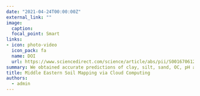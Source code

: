 ```yaml
---
date: "2021-04-24T00:00:00Z"
external_link: ""
image:
  caption: 
  focal_point: Smart
links:
- icon: photo-video
  icon_pack: fa
  name: DOI
  url: https://www.sciencedirect.com/science/article/abs/pii/S0016706120326458?via%3Dihub
summary: We obtained accurate predictions of clay, silt, sand, OC, pH and CCE for the middle eastern topsoils, with correct pedological correspondences, realistic spatial representations, and satisfactory levels of uncertainties. 
title: Middle Eastern Soil Mapping via Cloud Computing
authors: 
  - admin
---
```

